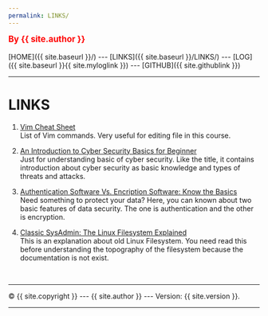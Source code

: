 ```yaml
---
permalink: LINKS/
---
```

<span style="color:red; font-weight:bold; font-size:larger;">By {{ site.author }}</span>
<br><br>
[HOME]({{ site.baseurl }}/) ---
[LINKS]({{ site.baseurl }}/LINKS/) ---
[LOG]({{ site.baseurl }}{{ site.myloglink }}) ---
[GITHUB]({{ site.githublink }})
<br>
<hr>

# LINKS

1. [Vim Cheat Sheet](https://www.keycdn.com/blog/vim-commands)<br>
List of Vim commands. Very useful for editing file in this course.

2. [An Introduction to Cyber Security Basics for Beginner](https://geekflare.com/understanding-cybersecurity/)<br>
Just for understanding basic of cyber security. Like the title, it contains introduction about cyber security as basic knowledge and types of threats and attacks.

3. [Authentication Software Vs. Encription Software: Know the Basics](https://geekflare.com/authentication-vs-encryption-software/)<br>
Need something to protect your data? Here, you can known about two basic features of data security. The one is authentication and the other is encryption.

4. [Classic SysAdmin: The Linux Filesystem Explained](https://www.linuxfoundation.org/blog/blog/classic-sysadmin-the-linux-filesystem-explained)<br>
This is an explanation about old Linux Filesystem. You need read this before understanding the topography of the filesystem because the documentation is not exist.
<br>
<hr>
&copy; {{ site.copyright }} --- {{ site.author }} --- Version: {{ site.version }}.
<hr>
<br>
